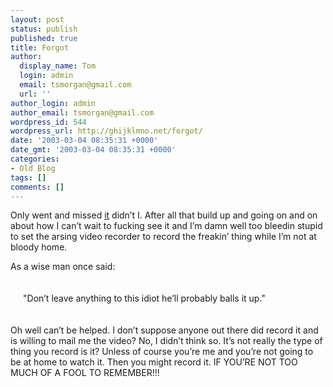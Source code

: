 ```yaml
---
layout: post
status: publish
published: true
title: Forgot
author:
  display_name: Tom
  login: admin
  email: tsmorgan@gmail.com
  url: ''
author_login: admin
author_email: tsmorgan@gmail.com
wordpress_id: 544
wordpress_url: http://ghijklmno.net/forgot/
date: '2003-03-04 08:35:31 +0000'
date_gmt: '2003-03-04 08:35:31 +0000'
categories:
- Old Blog
tags: []
comments: []
---
```

<p>Only went and missed <a href="http://mydrawings.co.uk/writings/1046249038/">it</a> didn&#8217;t I. After all that build up and going on and on about how I can&#8217;t wait to fucking see it and I&#8217;m damn well too bleedin stupid to set the arsing video recorder to record the freakin&#8217; thing while I&#8217;m not at bloody home.</p>

<p>As a wise man once said:</p>

<p style="padding:20px">"Don&#8217;t leave anything to this idiot he&#8217;ll probably balls it up."</p>

<p class="firstpar">Oh well can&#8217;t be helped. I don&#8217;t suppose anyone out there did record it and is willing to mail me the video? No, I didn&#8217;t think so. It&#8217;s not really the type of thing you record is it? Unless of course you&#8217;re me and you&#8217;re not going to be at home to watch it. Then you might record it. IF YOU&#8217;RE NOT TOO MUCH OF A FOOL TO REMEMBER!!!</p>

